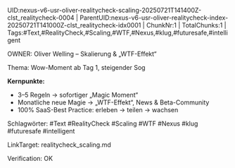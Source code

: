 UID:nexus-v6-usr-oliver-realitycheck-scaling-20250721T141400Z-clst_realitycheck-0004 | ParentUID:nexus-v6-usr-oliver-realitycheck-index-20250721T141000Z-clst_realitycheck-idx0001 | ChunkNr:1 | TotalChunks:1 | Tags:#Text,#RealityCheck,#Scaling,#WTF,#Nexus,#klug,#futuresafe,#intelligent

OWNER: Oliver Welling – Skalierung & „WTF-Effekt“

Thema: Wow-Moment ab Tag 1, steigender Sog

**Kernpunkte:**  
- 3–5 Regeln → sofortiger „Magic Moment“  
- Monatliche neue Magie → „WTF-Effekt“, News & Beta-Community  
- 100% SaaS-Best Practice: erleben → teilen → wachsen  

Schlagwörter: #Text #RealityCheck #Scaling #WTF #Nexus #klug #futuresafe #intelligent

LinkTarget: realitycheck_scaling.md  

Verification: OK

